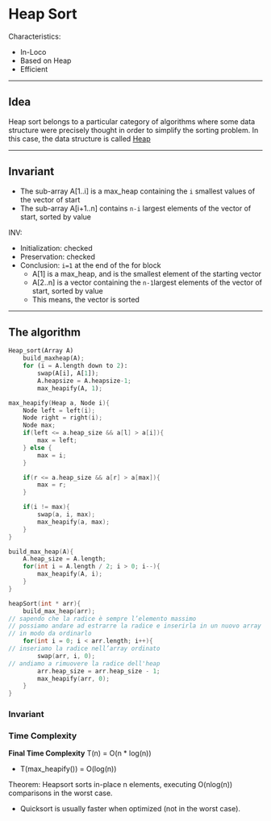 # Heap Sort


Characteristics:
* In-Loco
* Based on Heap
* Efficient

---

## Idea

Heap sort belongs to a particular category of algorithms where some data structure were precisely thought 
in order to simplify the sorting problem. In this case, the data structure is called [Heap](https://github.com/PayThePizzo/DataStrutucures-Algorithms/blob/main/4%20-%20Heap/0%20-%20HEAP.md)

---

## Invariant
* The sub-array A[1..i] is a max_heap containing the `i` smallest values of the vector of
start
* The sub-array A[i+1..n] contains `n-i` largest elements of the vector of start, sorted
by value
  
INV:
* Initialization: checked
* Preservation: checked
* Conclusion: `i=1` at the end of the for block
  * A[1] is a max_heap, and is the smallest element of the starting vector
  * A[2..n] is a vector containing the `n-1`largest elements of the vector of start, sorted
  by value 
  * This means, the vector is sorted
  
---

## The algorithm

```python
Heap_sort(Array A)
    build_maxheap(A);
    for (i = A.length down to 2):
        swap(A[i], A[1]);
        A.heapsize = A.heapsize-1;
        max_heapify(A, 1);
```

```c++
max_heapify(Heap a, Node i){
    Node left = left(i);
    Node right = right(i);
    Node max;
    if(left <= a.heap_size && a[l] > a[i]){
        max = left;
    } else {
        max = i;
    }

    if(r <= a.heap_size && a[r] > a[max]){
        max = r;
    }

    if(i != max){
        swap(a, i, max);
        max_heapify(a, max);
    }
}

build_max_heap(A){
    A.heap_size = A.length;
    for(int i = A.length / 2; i > 0; i--){
        max_heapify(A, i);
    }
}

heapSort(int * arr){
    build_max_heap(arr);
// sapendo che la radice è sempre l’elemento massimo
// possiamo andare ad estrarre la radice e inserirla in un nuovo array
// in modo da ordinarlo
    for(int i = 0; i < arr.length; i++){
// inseriamo la radice nell’array ordinato
        swap(arr, i, 0);
// andiamo a rimuovere la radice dell'heap
        arr.heap_size = arr.heap_size - 1;
        max_heapify(arr, 0);
    }
}

```

### Invariant



### Time Complexity 

**Final Time Complexity** T(n) = O(n * log(n))
* T(max_heapify()) = O(log(n))

Theorem: Heapsort sorts in-place n elements, executing O(nlog(n)) comparisons
in the worst case.
* Quicksort is usually faster when optimized (not in the worst case).
